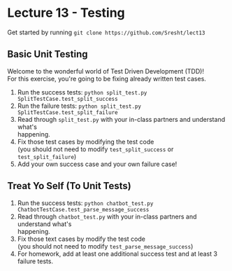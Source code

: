 # Lecture 13 - Testing  

Get started by running `git clone https://github.com/Sresht/lect13`  

## Basic Unit Testing  

Welcome to the wonderful world of Test Driven Development (TDD)!  
For this exercise, you're going to be fixing already written test cases.  

1. Run the success tests: `python split_test.py SplitTestCase.test_split_success`   
2. Run the failure tests: `python split_test.py SplitTestCase.test_split_failure`  
3. Read through `split_test.py` with your in-class partners and understand what's  
   happening.  
4. Fix those test cases by modifying the test code   
    (you should not need to modify `test_split_success` or `test_split_failure`)  
5. Add your own success case and your own failure case!  


## Treat Yo Self (To Unit Tests)  

1. Run the success tests: `python chatbot_test.py ChatbotTestCase.test_parse_message_success`  
2. Read through `chatbot_test.py` with your in-class partners and understand what's  
   happening.  
3. Fix those text cases by modify the test code  
    (you should not need to modify `test_parse_message_success`)  
4. For homework, add at least one additional success test and at least 3 failure tests.  
